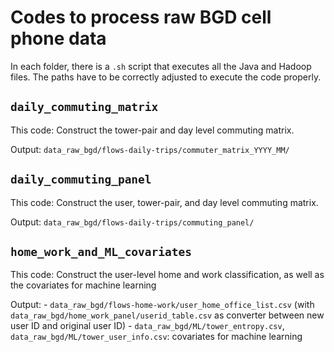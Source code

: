 # Codes to process raw BGD cell phone data

In each folder, there is a `.sh` script that executes all the Java and Hadoop files. The paths have to be correctly adjusted to execute the code properly.

## `daily_commuting_matrix`

This code: Construct the tower-pair and day level commuting matrix.

Output: `data_raw_bgd/flows-daily-trips/commuter_matrix_YYYY_MM/`

## `daily_commuting_panel`

This code: Construct the user, tower-pair, and day level commuting matrix.

Output: `data_raw_bgd/flows-daily-trips/commuting_panel/`

## `home_work_and_ML_covariates`

This code: Construct the user-level home and work classification, as well as the covariates for machine learning

Output: 
	- `data_raw_bgd/flows-home-work/user_home_office_list.csv` (with `data_raw_bgd/home_work_panel/userid_table.csv` as converter between new user ID and original user ID)
	- `data_raw_bgd/ML/tower_entropy.csv`, `data_raw_bgd/ML/tower_user_info.csv`: covariates for machine learning
